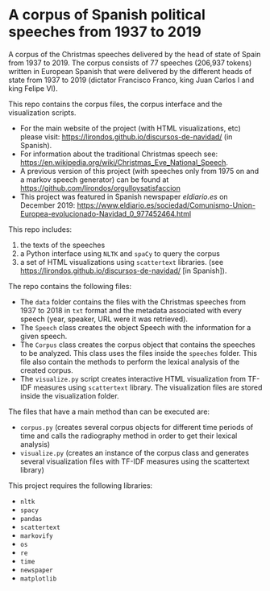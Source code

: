 # A corpus of Spanish political speeches from 1937 to 2019
 
A corpus of the Christmas speeches delivered by the head of state of Spain from 1937 to 2019. The corpus consists of 77 speeches (206,937 tokens) written in European Spanish that were delivered by the different heads of state from 1937 to 2019 (dictator Francisco Franco, king Juan Carlos I and king Felipe VI). 

This repo contains the corpus files, the corpus interface and the visualization scripts. 

* For the main website of the project (with HTML visualizations, etc) please visit: https://lirondos.github.io/discursos-de-navidad/ (in Spanish).
* For information about the traditional Christmas speech see: https://en.wikipedia.org/wiki/Christmas_Eve_National_Speech. 
* A previous version of this project (with speeches only from 1975 on and a markov speech generator) can be found at https://github.com/lirondos/orgulloysatisfaccion
* This project was featured in Spanish newspaper *eldiario.es* on December 2019: https://www.eldiario.es/sociedad/Comunismo-Union-Europea-evolucionado-Navidad_0_977452464.html 

This repo includes: 
1. the texts of the speeches
2. a Python interface using `NLTK` and `spaCy` to query the corpus 
3. a set of HTML visualizations using `scattertext` libraries. (see https://lirondos.github.io/discursos-de-navidad/ [in Spanish]).

The repo contains the following files: 
* The `data` folder contains the files with the Christmas speeches from 1937 to 2018 in `txt` format and the metadata associated with every speech (year, speaker, URL were it was retrieved).
* The `Speech` class creates the object Speech with the information for a given speech.
* The `Corpus` class creates the corpus object that contains the speeches to be analyzed. This class uses the files inside the `speeches` folder. This file also contain the methods to perform the lexical analysis of the created corpus.
* The `visualize.py` script creates interactive HTML visualization from TF-IDF measures using `scattertext` library. The visualization files are stored inside the visualization folder.

The files that have a main method than can be executed are: 
* `corpus.py` (creates several corpus objects for different time periods of time and calls the radiography method in order to get their lexical analysis)
* `visualize.py` (creates an instance of the corpus class and generates several visualization files with TF-IDF measures using the scattertext library)

This project requires the following libraries: 
* `nltk`
* `spacy`
* `pandas`
* `scattertext`
* `markovify`
* `os`
* `re`
* `time`
* `newspaper`
* `matplotlib`


